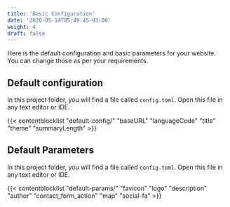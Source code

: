 ```yaml
---
title: 'Basic Configuration'
date: '2020-05-14T05:49:45-03:00'
weight: 4
draft: false
---
```


Here is the default configuration and basic parameters for your website. You can change those as per your requirements.

## Default configuration

In this project folder, you will find a file called `config.toml`. Open this file in any text editor or IDE.

{{< contentblocklist "default-config/" "baseURL" "languageCode" "title" "theme" "summaryLength" >}}

## Default Parameters

In this project folder, you will find a file called `config.toml`. Open this file in any text editor or IDE.

{{< contentblocklist "default-params/" "favicon" "logo" "description" "author" "contact_form_action" "map" "social-fa" >}}

